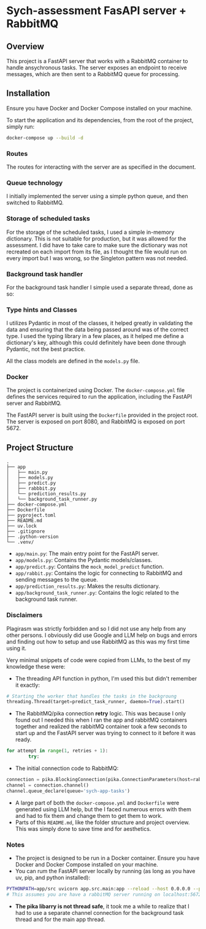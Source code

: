 # Sych-assessment FasAPI server + RabbitMQ

## Overview
This project is a FastAPI server that works with a RabbitMQ container to handle ansychronous tasks. The server exposes an endpoint to receive messages, which are then sent to a RabbitMQ queue for processing.

## Installation
Ensure you have Docker and Docker Compose installed on your machine.

To start the application and its dependencies, from the root of the project, simply run:

```bash
docker-compose up --build -d
```
### Routes
The routes for interacting with the server are as specified in the document.

### Queue technology
I initially implemented the server using a simple python queue, and then switched to RabbitMQ.


### Storage of scheduled tasks
For the storage of the scheduled tasks, I used a simple in-memory dictionary. This is not suitable for production, but it was allowed for the assessment. I did have to take care to make sure the dictionary was not recreated on each import from its file, as I thought the file would run on every import but I was wrong, so the Singleton pattern was not needed.

### Background task handler 
For the background task handler I simple used a separate thread, done as so:

### Type hints and Classes
I utilizes Pydantic in most of the classes, it helped greatly in validating the data and ensuring that the data being passed around was of the correct type. I used the typing library in a few places, as it helped me define a dictionary's key, although this could definitely have been done through Pydantic, not the best practice.

All the class models are defined in the `models.py` file.

### Docker
The project is containerized using Docker. The `docker-compose.yml` file defines the services required to run the application, including the FastAPI server and RabbitMQ.

The FastAPI server is built using the `Dockerfile` provided in the project root. The server is exposed on port 8080, and RabbitMQ is exposed on port 5672.

## Project Structure
```plaintext
.
├── app
│   ├── main.py 
│   ├── models.py
│   ├── predict.py
│   ├── rabbbit.py
│   └── prediction_results.py
│   └── background_task_runner.py
├── docker-compose.yml
├── Dockerfile
├── pyproject.toml
├── README.md
├── uv.lock
├── .gitignore
├── .python-version
└── .venv/

```
- `app/main.py`: The main entry point for the FastAPI server.
- `app/models.py`: Contains the Pydantic models/classes.
- `app/predict.py`: Contains the `mock_model_predict` function.
- `app/rabbit.py`: Contains the logic for connecting to RabbitMQ and sending messages to the queue.
- `app/prediction_results.py`: Makes the results dictionary.
- `app/background_task_runner.py`: Contains the logic related to the background task runner.

### Disclaimers
Plagirasm was strictly forbidden and so I did not use any help from any other persons. I obviously did use Google and LLM help on bugs and errors and finding out how to setup and use RabbitMQ as this was my first time using it.

Very minimal snippets of code were copied from LLMs, to the best of my knowledge these were:
-  The threading API function in python, I'm used this but didn't remember it exactly:
```python
# Starting the worker that handles the tasks in the backgroung
threading.Thread(target=predict_task_runner, daemon=True).start()
```
- The RabbitMQ/pika connection **retry** logic. This was because I only found out I needed this when I ran the app and rabbitMQ containers together and realized the rabbitMQ container took a few seconds to start up and the FastAPI server was trying to connect to it before it was ready.
```python
for attempt in range(1, retries + 1):
        try:
```
- The initial connection code to RabbitMQ: 
```python
connection = pika.BlockingConnection(pika.ConnectionParameters(host=rabbitmq_host))
channel = connection.channel()
channel.queue_declare(queue='sych-app-tasks')
```
- A large part of both the `docker-compose.yml` and `Dockerfile` were generated using LLM help, but the I faced numerous errors with them and had to fix them and change them to get them to work.
- Parts of this `README.md`, like the folder structure and project overview. This was simply done to save time and for aesthetics.

### Notes
- The project is designed to be run in a Docker container. Ensure you have Docker and Docker Compose installed on your machine.
- You can rum the FastAPI server locally by running (as long as you have uv, pip, and python installed):
```bash
PYTHONPATH=app/src uvicorn app.src.main:app --reload --host 0.0.0.0 --port 8080
# This assumes you are have a rabbitMQ server running on localhost:5672
```
- **The pika libarry is not thread safe**, it took me a while to realize that I had to use a separate channel connection for the background task thread and for the main app thread. 
